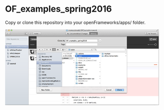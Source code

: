 # OF_examples_spring2016

Copy or clone this repository into your openFrameworks/apps/ folder.

![screenshot](githubDesktopScreenshot.png)
